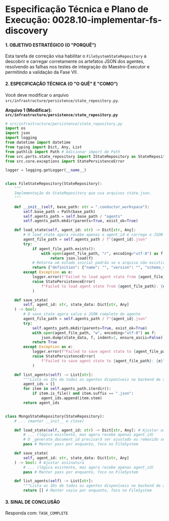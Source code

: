 # Especificação Técnica e Plano de Execução: 0028.10-implementar-fs-discovery

#### 1. OBJETIVO ESTRATÉGICO (O "PORQUÊ")

Esta tarefa de correção visa habilitar o `FileSystemStateRepository` a descobrir e carregar corretamente os artefatos JSON dos agentes, resolvendo as falhas nos testes de integração do Maestro-Executor e permitindo a validação da Fase VII.

#### 2. ESPECIFICAÇÃO TÉCNICA (O "O QUÊ" E "COMO")

Você deve modificar o arquivo `src/infrastructure/persistence/state_repository.py`.

**Arquivo 1 (Modificar): `src/infrastructure/persistence/state_repository.py`**

```python
# src/infrastructure/persistence/state_repository.py
import os
import json
import logging
from datetime import datetime
from typing import Dict, Any, List
from pathlib import Path # Adicionar import de Path
from src.ports.state_repository import IStateRepository as StateRepository
from src.core.exceptions import StatePersistenceError

logger = logging.getLogger(__name__)


class FileStateRepository(StateRepository):
    """
    Implementação do StateRepository que usa arquivos state.json.
    """

    def __init__(self, base_path: str = ".conductor_workspace"):
        self.base_path = Path(base_path)
        self.agents_path = self.base_path / "agents"
        self.agents_path.mkdir(parents=True, exist_ok=True)

    def load_state(self, agent_id: str) -> Dict[str, Any]:
        # O load_state agora recebe apenas o agent_id e carrega o JSON completo do agente
        agent_file_path = self.agents_path / f"{agent_id}.json"
        try:
            if agent_file_path.exists():
                with open(agent_file_path, "r", encoding="utf-8") as f:
                    return json.load(f)
            # Retorna um estado inicial padrão se o arquivo não existir
            return {"definition": {"name": "", "version": "", "schema_version": "", "description": "", "author": "", "tags": [], "capabilities": [], "allowed_tools": []}}
        except Exception as e:
            logger.error(f"Failed to load agent state from {agent_file_path}: {e}")
            raise StatePersistenceError(
                f"Failed to load agent state from {agent_file_path}: {e}"
            )

    def save_state(
        self, agent_id: str, state_data: Dict[str, Any]
    ) -> bool:
        # O save_state agora salva o JSON completo do agente
        agent_file_path = self.agents_path / f"{agent_id}.json"
        try:
            self.agents_path.mkdir(parents=True, exist_ok=True)
            with open(agent_file_path, "w", encoding="utf-8") as f:
                json.dump(state_data, f, indent=2, ensure_ascii=False)
            return True
        except Exception as e:
            logger.error(f"Failed to save agent state to {agent_file_path}: {e}")
            raise StatePersistenceError(
                f"Failed to save agent state to {agent_file_path}: {e}"
            )

    def list_agents(self) -> List[str]:
        """Lista os IDs de todos os agentes disponíveis no backend de armazenamento."""
        agent_ids = []
        for item in self.agents_path.iterdir():
            if item.is_file() and item.suffix == ".json":
                agent_ids.append(item.stem)
        return agent_ids


class MongoStateRepository(StateRepository):
    # ... (manter __init__ e close)

    def load_state(self, agent_id: str) -> Dict[str, Any]: # Ajustar assinatura
        # ... (lógica existente, mas agora recebe apenas agent_id)
        # O _generate_document_id precisará ser ajustado ou removido se não for mais necessário
        pass # Manter pass por enquanto, foco no FileSystem

    def save_state(
        self, agent_id: str, state_data: Dict[str, Any]
    ) -> bool: # Ajustar assinatura
        # ... (lógica existente, mas agora recebe apenas agent_id)
        pass # Manter pass por enquanto, foco no FileSystem

    def list_agents(self) -> List[str]:
        """Lista os IDs de todos os agentes disponíveis no backend de armazenamento."""
        return [] # Manter vazio por enquanto, foco no FileSystem
```

#### 3. SINAL DE CONCLUSÃO

Responda com: `TASK_COMPLETE`
